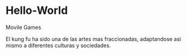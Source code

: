 # Hello-World
Movile Games
<html>
<head>
<title> El kungfu, un arte mil veces dividida para la necesidad del mundo</title>
</head>

<body>
<p>El kung fu ha sido una de las artes mas fraccionadas, adaptandose asi mismo a diferentes culturas y sociedades.</p>
</body>
</html>

